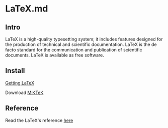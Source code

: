# LaTeX.md

## Intro

LaTeX is a high-quality typesetting system; it includes features designed for the production of technical and scientific documentation. LaTeX is the de facto standard for the communication and publication of scientific documents. LaTeX is available as free software.

## Install

[Getting LaTeX](https://www.latex-project.org/get/)

Download [MiKTeK](https://miktex.org/download)

## Reference

Read the LaTeX's reference [here](#?)